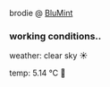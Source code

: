 brodie @ [BluMint](https://www.linkedin.com/company/blumint-io/)

<!--weather_start-->
### working conditions..

weather: clear sky ☀️

temp: 5.14 °C 🧥

<!--weather_end-->
